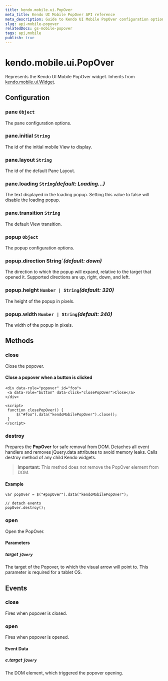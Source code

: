 ```yaml
---
title: kendo.mobile.ui.PopOver
meta_title: Kendo UI Mobile PopOver API reference
meta_description: Guide to Kendo UI Mobile PopOver configuration options: set width and height of the popup in pixels and direction to which the popup will expand.
slug: api-mobile-popover
relatedDocs: gs-mobile-popover
tags: api,mobile
publish: true
---
```


# kendo.mobile.ui.PopOver

Represents the Kendo UI Mobile PopOver widget. Inherits from [kendo.mobile.ui.Widget](/api/framework/mobilewidget).

## Configuration

### pane `Object`

The pane configuration options.

### pane.initial `String`

 The id of the initial mobile View to display.

### pane.layout `String`

 The id of the default Pane Layout.

### pane.loading `String`*(default: Loading...)*

 The text displayed in the loading popup. Setting this value to false will disable the loading popup.

### pane.transition `String`

 The default View transition.

### popup `Object`

The popup configuration options.

### popup.direction String`*(default: down)*

The direction to which the popup will expand, relative to the target that opened it.
Supported directions are up, right, down, and left.

### popup.height `Number | String`*(default: 320)*

 The height of the popup in pixels.

### popup.width `Number | String`*(default: 240)*

 The width of the popup in pixels.

## Methods

### close

Close the popover.

#### Close a popover when a button is clicked

    <div data-role="popover" id="foo">
     <a data-role="button" data-click="closePopOver">Close</a>
    </div>

    <script>
     function closePopOver() {
         $("#foo").data("kendoMobilePopOver").close();
     }
    </script>

### destroy
Prepares the **PopOver** for safe removal from DOM. Detaches all event handlers and removes jQuery.data attributes to avoid memory leaks. Calls destroy method of any child Kendo widgets.

> **Important:** This method does not remove the PopOver element from DOM.

#### Example

    var popOver = $("#popOver").data("kendoMobilePopOver");

    // detach events
    popOver.destroy();

### open

Open the PopOver.

#### Parameters

##### target `jQuery`

The target of the Popover, to which the visual arrow will point to. This parameter is required for a tablet OS.

## Events

### close

Fires when popover is closed.

### open

Fires when popover is opened.

#### Event Data

##### e.target `jQuery`

The DOM element, which triggered the popover opening.


